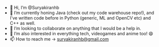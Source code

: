 - 👋 Hi, I’m @Suryakiranhb
- 🌱 I’m currently honing Java (check out my code warehouse repo!), and I've written code before in Python (generic, ML and OpenCV etc) and C++ as well.
- 💞️ I’m looking to collaborate on anything that I would be a help in.
- 👀 I’m also interested in everything tech, videogames and anime too! 😄
- 📫 How to reach me -> suryakiranhb@gmail.com

<!---
Suryakiranhb/Suryakiranhb is a ✨ special ✨ repository because its `README.md` (this file) appears on your GitHub profile.
You can click the Preview link to take a look at your changes.
--->
